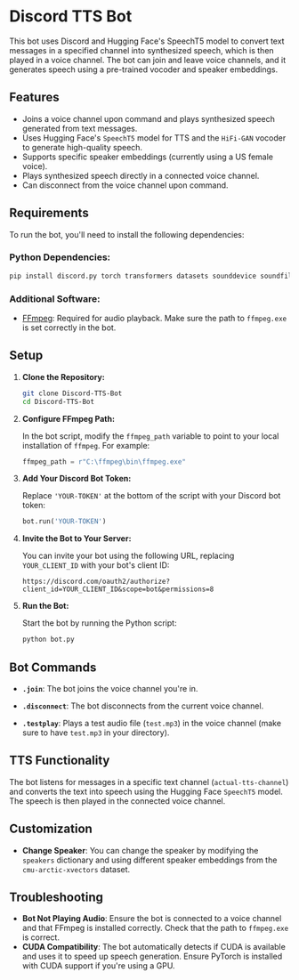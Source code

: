 # Discord TTS Bot

This bot uses Discord and Hugging Face's SpeechT5 model to convert text messages in a specified channel into synthesized speech, which is then played in a voice channel. The bot can join and leave voice channels, and it generates speech using a pre-trained vocoder and speaker embeddings.

## Features

- Joins a voice channel upon command and plays synthesized speech generated from text messages.
- Uses Hugging Face's `SpeechT5` model for TTS and the `HiFi-GAN` vocoder to generate high-quality speech.
- Supports specific speaker embeddings (currently using a US female voice).
- Plays synthesized speech directly in a connected voice channel.
- Can disconnect from the voice channel upon command.

## Requirements

To run the bot, you'll need to install the following dependencies:

### Python Dependencies:
```bash
pip install discord.py torch transformers datasets sounddevice soundfile
```

### Additional Software:
- [FFmpeg](https://ffmpeg.org/download.html): Required for audio playback. Make sure the path to `ffmpeg.exe` is set correctly in the bot.

## Setup

1. **Clone the Repository:**

   ```bash
   git clone Discord-TTS-Bot
   cd Discord-TTS-Bot
   ```

2. **Configure FFmpeg Path:**
   
   In the bot script, modify the `ffmpeg_path` variable to point to your local installation of `ffmpeg`. For example:

   ```python
   ffmpeg_path = r"C:\ffmpeg\bin\ffmpeg.exe"
   ```

3. **Add Your Discord Bot Token:**

   Replace `'YOUR-TOKEN'` at the bottom of the script with your Discord bot token:

   ```python
   bot.run('YOUR-TOKEN')
   ```

4. **Invite the Bot to Your Server:**

   You can invite your bot using the following URL, replacing `YOUR_CLIENT_ID` with your bot's client ID:
   
   ```
   https://discord.com/oauth2/authorize?client_id=YOUR_CLIENT_ID&scope=bot&permissions=8
   ```

5. **Run the Bot:**

   Start the bot by running the Python script:

   ```bash
   python bot.py
   ```

## Bot Commands

- **`.join`**: The bot joins the voice channel you're in.
  
- **`.disconnect`**: The bot disconnects from the current voice channel.
  
- **`.testplay`**: Plays a test audio file (`test.mp3`) in the voice channel (make sure to have `test.mp3` in your directory).

## TTS Functionality

The bot listens for messages in a specific text channel (`actual-tts-channel`) and converts the text into speech using the Hugging Face `SpeechT5` model. The speech is then played in the connected voice channel.

## Customization

- **Change Speaker**: You can change the speaker by modifying the `speakers` dictionary and using different speaker embeddings from the `cmu-arctic-xvectors` dataset.

## Troubleshooting

- **Bot Not Playing Audio**: Ensure the bot is connected to a voice channel and that FFmpeg is installed correctly. Check that the path to `ffmpeg.exe` is correct.
- **CUDA Compatibility**: The bot automatically detects if CUDA is available and uses it to speed up speech generation. Ensure PyTorch is installed with CUDA support if you're using a GPU.


